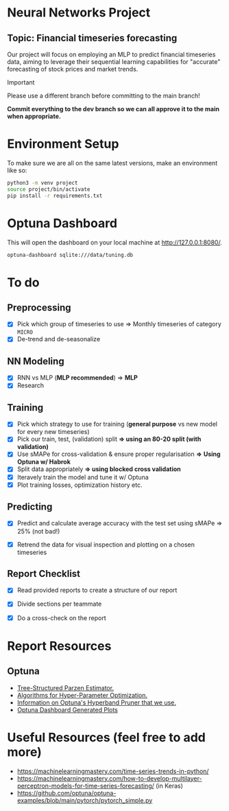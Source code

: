 # Neural Networks Project
## Topic: Financial timeseries forecasting
Our project will focus on employing an MLP to predict financial timeseries data, aiming to leverage their sequential learning capabilities for "accurate" forecasting of stock prices and market trends.

> [!IMPORTANT]
> Please use a different branch before committing to the main branch!
> 
> **Commit everything to the dev branch so we can all approve it to the main when appropriate.**


# Environment Setup

To make sure we are all on the same latest versions, make an environment like so:

```bash
python3 -m venv project
source project/bin/activate
pip install -r requirements.txt
```
# Optuna Dashboard
This will open the dashboard on your local machine at
http://127.0.0.1:8080/.
```bash
optuna-dashboard sqlite:///data/tuning.db
```

# To do
## Preprocessing
- [x] Pick which group of timeseries to use => Monthly timeseries of category `MICRO`
- [x] De-trend and de-seasonalize

## NN Modeling
- [x] RNN vs MLP (**MLP recommended**) => **MLP**
- [x] Research

## Training
- [x] Pick which strategy to use for training (**general purpose** vs new model for every new timeseries)
- [x] Pick our train, test, (validation) split **=> using an 80-20 split (with validation)**
- [x] Use sMAPe for cross-validation & ensure proper regularisation **=>** **Using Optuna w/ Habrok**
- [x] Split data appropriately **=> using blocked cross validation**
- [x] Iteravely train the model and tune it w/ Optuna
- [x] Plot training losses, optimization history etc.

## Predicting
- [x] Predict and calculate average accuracy with the test set using sMAPe => 25% (not bad!)
- [x] Retrend the data for visual inspection and plotting on a chosen timeseries


## Report Checklist
- [x] Read provided reports to create a structure of our report
- [x] Divide sections per teammate
- [x] Do a cross-check on the report



# Report Resources
## Optuna
- [Tree-Structured Parzen Estimator.](https://ar5iv.labs.arxiv.org/html/2304.11127)
- [Algorithms for Hyper-Parameter Optimization.](https://proceedings.neurips.cc/paper_files/paper/2011/file/86e8f7ab32cfd12577bc2619bc635690-Paper.pdf)
- [Information on Optuna's Hyperband Pruner that we use.](https://www.jmlr.org/papers/volume18/16-558/16-558.pdf)
- [Optuna Dashboard Generated Plots](#optuna-dashboard)


# Useful Resources (feel free to add more)
- https://machinelearningmastery.com/time-series-trends-in-python/ 
- https://machinelearningmastery.com/how-to-develop-multilayer-perceptron-models-for-time-series-forecasting/ (in Keras)
- https://github.com/optuna/optuna-examples/blob/main/pytorch/pytorch_simple.py

